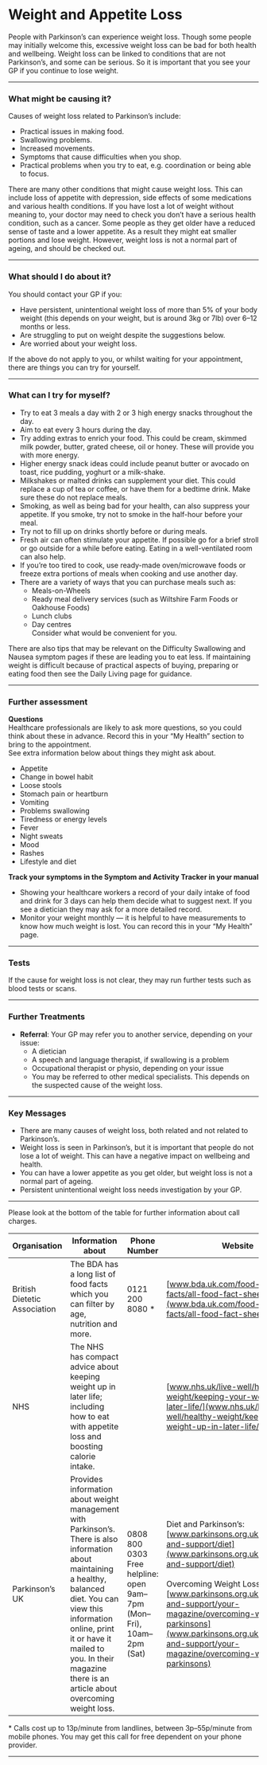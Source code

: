 # Weight and Appetite Loss

People with Parkinson’s can experience weight loss. Though some people may initially welcome this, excessive weight loss can be bad for both health and wellbeing. Weight loss can be linked to conditions that are not Parkinson’s, and some can be serious. So it is important that you see your GP if you continue to lose weight.  

---

### What might be causing it?

Causes of weight loss related to Parkinson’s include:  
- Practical issues in making food.  
- Swallowing problems.  
- Increased movements.  
- Symptoms that cause difficulties when you shop.  
- Practical problems when you try to eat, e.g. coordination or being able to focus.  

There are many other conditions that might cause weight loss. This can include loss of appetite with depression, side effects of some medications and various health conditions. If you have lost a lot of weight without meaning to, your doctor may need to check you don’t have a serious health condition, such as a cancer. Some people as they get older have a reduced sense of taste and a lower appetite. As a result they might eat smaller portions and lose weight. However, weight loss is not a normal part of ageing, and should be checked out.  

---

### What should I do about it?

You should contact your GP if you:  
- Have persistent, unintentional weight loss of more than 5% of your body weight (this depends on your weight, but is around 3kg or 7lb) over 6–12 months or less.  
- Are struggling to put on weight despite the suggestions below.  
- Are worried about your weight loss.  

If the above do not apply to you, or whilst waiting for your appointment, there are things you can try for yourself.  

---

### What can I try for myself?

- Try to eat 3 meals a day with 2 or 3 high energy snacks throughout the day.  
- Aim to eat every 3 hours during the day.  
- Try adding extras to enrich your food. This could be cream, skimmed milk powder, butter, grated cheese, oil or honey. These will provide you with more energy.  
- Higher energy snack ideas could include peanut butter or avocado on toast, rice pudding, yoghurt or a milk-shake.  
- Milkshakes or malted drinks can supplement your diet. This could replace a cup of tea or coffee, or have them for a bedtime drink. Make sure these do not replace meals.  
- Smoking, as well as being bad for your health, can also suppress your appetite. If you smoke, try not to smoke in the half-hour before your meal.  
- Try not to fill up on drinks shortly before or during meals.  
- Fresh air can often stimulate your appetite. If possible go for a brief stroll or go outside for a while before eating. Eating in a well-ventilated room can also help.  
- If you’re too tired to cook, use ready-made oven/microwave foods or freeze extra portions of meals when cooking and use another day.  
- There are a variety of ways that you can purchase meals such as:  
  - Meals-on-Wheels  
  - Ready meal delivery services (such as Wiltshire Farm Foods or Oakhouse Foods)  
  - Lunch clubs  
  - Day centres  
  Consider what would be convenient for you.  

There are also tips that may be relevant on the Difficulty Swallowing and Nausea symptom pages if these are leading you to eat less. If maintaining weight is difficult because of practical aspects of buying, preparing or eating food then see the Daily Living page for guidance.  

---

### Further assessment

**Questions**  
Healthcare professionals are likely to ask more questions, so you could think about these in advance. Record this in your “My Health” section to bring to the appointment.  
See extra information below about things they might ask about.  

- Appetite  
- Change in bowel habit  
- Loose stools  
- Stomach pain or heartburn  
- Vomiting  
- Problems swallowing  
- Tiredness or energy levels  
- Fever  
- Night sweats  
- Mood  
- Rashes  
- Lifestyle and diet  

**Track your symptoms in the Symptom and Activity Tracker in your manual**  
- Showing your healthcare workers a record of your daily intake of food and drink for 3 days can help them decide what to suggest next. If you see a dietician they may ask for a more detailed record.  
- Monitor your weight monthly — it is helpful to have measurements to know how much weight is lost. You can record this in your “My Health” page.  

---

### Tests

If the cause for weight loss is not clear, they may run further tests such as blood tests or scans.  

---

### Further Treatments

- **Referral**: Your GP may refer you to another service, depending on your issue:  
  - A dietician  
  - A speech and language therapist, if swallowing is a problem  
  - Occupational therapist or physio, depending on your issue  
  - You may be referred to other medical specialists. This depends on the suspected cause of the weight loss.  

---

### Key Messages

- There are many causes of weight loss, both related and not related to Parkinson’s.  
- Weight loss is seen in Parkinson’s, but it is important that people do not lose a lot of weight. This can have a negative impact on wellbeing and health.  
- You can have a lower appetite as you get older, but weight loss is not a normal part of ageing.  
- Persistent unintentional weight loss needs investigation by your GP.  

---
  
Please look at the bottom of the table for further information about call charges.  

| Organisation | Information about | Phone Number | Website |
|--------------|------------------|--------------|---------|
| British Dietetic Association | The BDA has a long list of food facts which you can filter by age, nutrition and more. | 0121 200 8080 * | [www.bda.uk.com/food-health/food-facts/all-food-fact-sheets.html](www.bda.uk.com/food-health/food-facts/all-food-fact-sheets.html) |
| NHS | The NHS has compact advice about keeping weight up in later life; including how to eat with appetite loss and boosting calorie intake. |  | [www.nhs.uk/live-well/healthy-weight/keeping-your-weight-up-in-later-life/](www.nhs.uk/live-well/healthy-weight/keeping-your-weight-up-in-later-life/) |
| Parkinson’s UK | Provides information about weight management with Parkinson’s. There is also information about maintaining a healthy, balanced diet. You can view this information online, print it or have it mailed to you. In their magazine there is an article about overcoming weight loss. | 0808 800 0303 <br> Free helpline: open 9am–7pm (Mon–Fri), 10am–2pm (Sat) | Diet and Parkinson’s: [www.parkinsons.org.uk/information-and-support/diet](www.parkinsons.org.uk/information-and-support/diet) <br><br> Overcoming Weight Loss: [www.parkinsons.org.uk/information-and-support/your-magazine/overcoming-weight-loss-parkinsons](www.parkinsons.org.uk/information-and-support/your-magazine/overcoming-weight-loss-parkinsons) |

\* Calls cost up to 13p/minute from landlines, between 3p–55p/minute from mobile phones. You may get this call for free dependent on your phone provider.  

---

